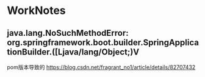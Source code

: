 # WorkNotes
## java.lang.NoSuchMethodError: org.springframework.boot.builder.SpringApplicationBuilder.<init>([Ljava/lang/Object;)V
pom版本导致的
https://blog.csdn.net/fragrant_no1/article/details/82707432
